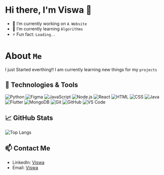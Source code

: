 # Hi there, I'm Viswa 👋

- 🔭 I’m currently working on `A Website`
- 🌱 I’m currently learning `Algorithms`
- ⚡ Fun fact: `Loading..`

# About `Me`
I just Started everthing!!
I am currently learning new things for my  `projects`
## 🔧 Technologies & Tools
![Python](https://img.shields.io/badge/-Python-333333?style=flat&logo=python)
![Figma](https://img.shields.io/badge/-Figma-333333?style=flat&logo=figma)
![JavaScript](https://img.shields.io/badge/-JavaScript-333333?style=flat&logo=javascript)
![Node.js](https://img.shields.io/badge/-Node.js-333333?style=flat&logo=node.js)
![React](https://img.shields.io/badge/-React-333333?style=flat&logo=react)
![HTML](https://img.shields.io/badge/-HTML-333333?style=flat&logo=html5)
![CSS](https://img.shields.io/badge/-CSS-333333?style=flat&logo=css3)
![Java](https://img.shields.io/badge/-Java-333333?style=flat&logo=java)
![Flutter](https://img.shields.io/badge/-Flutter-333333?style=flat&logo=flutter)
![MongoDB](https://img.shields.io/badge/-MongoDB-333333?style=flat&logo=mongodb)
![Git](https://img.shields.io/badge/-Git-333333?style=flat&logo=git)
![GitHub](https://img.shields.io/badge/-GitHub-333333?style=flat&logo=github)
![VS Code](https://img.shields.io/badge/-VS%20Code-333333?style=flat&logo=visual-studio-code)
## 📈 GitHub Stats
![Top Langs](https://github-readme-stats.vercel.app/api/top-langs/?username=Viswa1103&layout=compact&theme=radical)
## 📫 Contact Me
- LinkedIn: [Viswa]()
- Email: [Viswa](mailto:viswa.vl1103@gmail.com)
